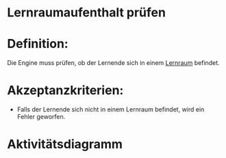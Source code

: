 # Lernraumaufenthalt prüfen

# Definition:

Die Engine muss prüfen, ob der Lernende sich in einem [Lernraum](Lernraum-GE.md) befindet.


# Akzeptanzkriterien:

- Falls der Lernende sich nicht in einem Lernraum befindet, wird ein Fehler geworfen.


# Aktivitätsdiagramm

